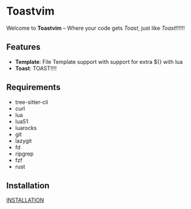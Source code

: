 # Toastvim

Welcome to **Toastvim** – Where your code gets *Toast*, just like *Toast*!!!!!!

## Features

- **Template**: File Template support with support for extra ${} with lua
- **Toast**: TOAST!!!!

## Requirements

- tree-sitter-cli
- curl
- lua
- lua51
- luarocks
- git
- lazygit
- fd
- ripgrep
- fzf
- rust

## Installation

[INSTALLATION](./INSTALLATION.md)
